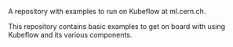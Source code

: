 A repository with examples to run on Kubeflow at ml.cern.ch.

This repository contains basic examples to get on board with using Kubeflow and its various components.
